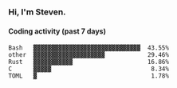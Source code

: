 ### Hi, I'm Steven.

#### Coding activity (past 7 days)
```
Bash   ▓▓▓▓▓▓▓▓▓▓▓▓▓▓▓▓▓▓▓▓▓▓▓▓▓▓▓▓▓▓  43.55%
other  ▓▓▓▓▓▓▓▓▓▓▓▓▓▓▓▓▓▓▓▓            29.46%
Rust   ▓▓▓▓▓▓▓▓▓▓▓                     16.86%
C      ▓▓▓▓▓                            8.34%
TOML   ▓                                1.78%
```
